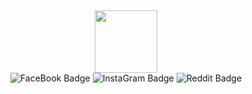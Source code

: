 <div id="header" align="center">
  <img src="https://media.giphy.com/media/M9gbBd9nbDrOTu1Mqx/giphy.gif" width="100"/>
  <div id="badges">
    <img src="https://img.shields.io/badge/FaceBook-blue?style=for-the-badge&logo=facebook&logoColor=white" alt="FaceBook Badge"/>
    <img src="https://img.shields.io/badge/Instagram-hotpink?style=for-the-badge&logo=instagram&logoColor=white" alt="InstaGram Badge"/>
    <img src="https://img.shields.io/badge/Reddit-orange?style=for-the-badge&logo=reddit&logoColor=white" alt="Reddit Badge"/>
  </div>
</div>
